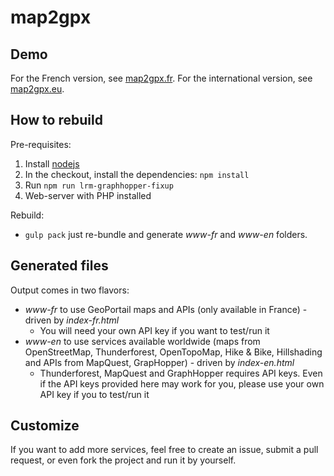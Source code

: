 # map2gpx

## Demo

For the French version, see [map2gpx.fr](https://map2gpx.fr). For the international version, see [map2gpx.eu](https://map2gpx.eu).

## How to rebuild

Pre-requisites:

1. Install [nodejs](https://nodejs.org/en/download/)
2. In the checkout, install the dependencies: `npm install`
3. Run `npm run lrm-graphhopper-fixup`
4. Web-server with PHP installed

Rebuild:

- `gulp pack` just re-bundle and generate _www-fr_ and _www-en_ folders.

## Generated files

Output comes in two flavors:

- _www-fr_ to use GeoPortail maps and APIs (only available in France) - driven by _index-fr.html_
  - You will need your own API key if you want to test/run it
- _www-en_ to use services available worldwide (maps from OpenStreetMap, Thunderforest, OpenTopoMap, Hike & Bike, Hillshading and APIs from MapQuest, GrapHopper) - driven by _index-en.html_
  - Thunderforest, MapQuest and GraphHopper requires API keys. Even if the API keys provided here may work for you, please use your own API key if you to test/run it

## Customize

If you want to add more services, feel free to create an issue, submit a pull request, or even fork the project and run it by yourself.
